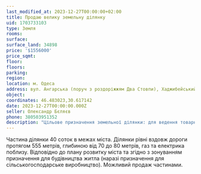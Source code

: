 ```yaml
---
last_modified_at: 2023-12-27T00:00:00+02:00
title: Продаю велику земельну ділянку
uid: 1703733103
type: Земля
rooms:
surface:
surface_land: 34898
price: '$1556000'
price_sqmt:
floor:
floors:
parking:
region:
location: м. Одеса
address: вул. Ангарська (поруч з роздоріжжям Два Стовпи), Хаджибейський район
object:
coordinates: 46.483023,30.617142
date: 2023-12-27T00:00:00.000Z
seller: Олександр Бєляєв
phone: 380503951352
description: "Цільове призначення земельної ділянки: для ведення товарного сільськогосподарського виробництва, кадастровий номер: 5110137300:20:025:0006"
---
```


Частина ділянки 40 соток в межах міста. Ділянки рівні вздовж дороги протягом 555 метрів, глибиною від 70 до 80 метрів, газ та електрика поблизу. Відповідно до плану розвитку міста та згідно з зонуванням призначення для будівництва житла (наразі призначення для сільськогосподарське виробництво). Можливий продаж частинами.
